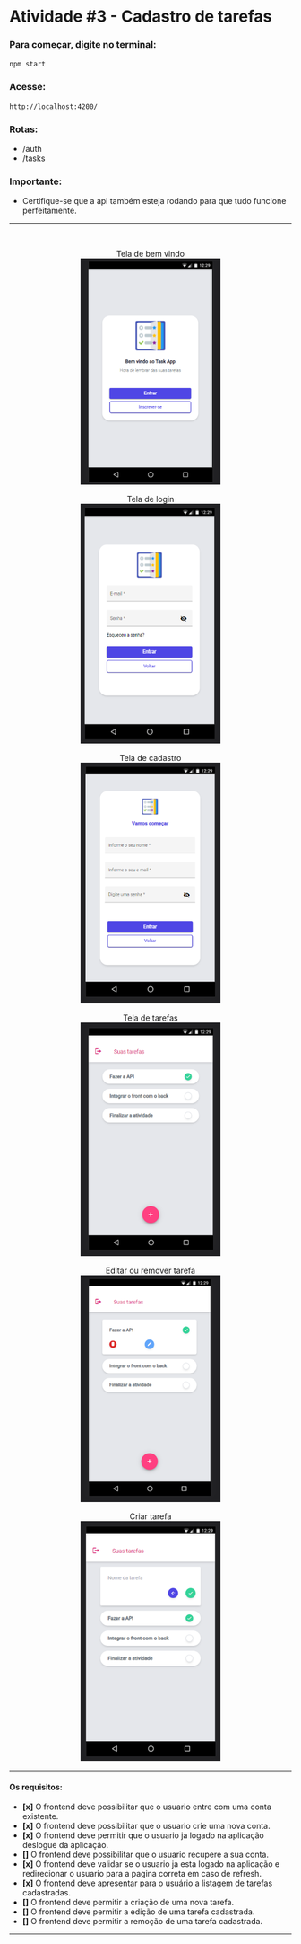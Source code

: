 # Atividade #3 - Cadastro de tarefas

### Para começar, digite no terminal:
 ``` 
npm start 
 ```

### Acesse:
```
http://localhost:4200/
```

### **Rotas:**

- /auth
- /tasks


### **Importante:**
- Certifique-se que a api também esteja rodando para que tudo funcione perfeitamente.
---

<br>

<p align="center">
  Tela de bem vindo
  <br>
  <img src="./src/assets/screenshots/bemvindo.png" width="250px">
</p>
<p align="center">
  Tela de login
  <br>
  <img src="./src/assets/screenshots/login.png" width="250px">
</p>

<p align="center">
  Tela de cadastro
  <br>
  <img src="./src/assets/screenshots/inscrever-se.png" width="250px">
</p>

<p align="center">
  Tela de tarefas
  <br>
  <img src="./src/assets/screenshots/listagem.png" width="250px">
</p>

<p align="center">
  Editar ou remover tarefa
  <br>
  <img src="./src/assets/screenshots/edicao-remocao.png" width="250px">
</p>

<p align="center">
  Criar tarefa
  <br>
  <img src="./src/assets/screenshots/nova-tarefa.png" width="250px">
</p>

---

#### **Os requisitos:**
- **[x]** O frontend deve possibilitar que o usuario entre com uma conta existente.
- **[x]** O frontend deve possibilitar que o usuario crie uma nova conta.
- **[x]** O frontend deve permitir que o usuario ja logado na aplicação deslogue da aplicação.
- **[]** O frontend deve possibilitar que o usuario recupere a sua conta.
- **[x]** O frontend deve validar se o usuario ja esta logado na aplicação e redirecionar o usuario para a pagina correta em caso de refresh.
- **[x]** O frontend deve apresentar para o usuário a listagem de tarefas cadastradas.
- **[]** O frontend deve permitir a criação de uma nova tarefa.
- **[]** O frontend deve permitir a edição de uma tarefa cadastrada.
- **[]** O frontend deve permitir a remoção de uma tarefa cadastrada.

---
